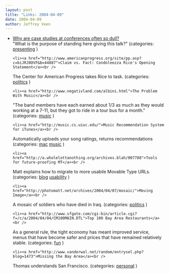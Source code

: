 ```yaml
---
layout: post
title: "Links: 2004-04-09"
date: 2004-04-09
author: Jeffrey Veen
---
```

<ul>
    <li><a href="http://www.steptwo.com.au/columntwo/archives/001185.html#001185">Why are case studies at conferences often so dull?</a><br />
<span class="link-meta">"What is the purpose of standing here giving this talk?" (categories: <a href="http://del.icio.us/veen/"></a> <a href="http://del.icio.us/veen/presenting">presenting</a> )</span></li>

    <li><a href="http://www.americanprogress.org/site/pp.asp?c=biJRJ8OVF&b=44887">Claim vs. Fact: Condoleezza Rice's Opening Statement</a><br />
<span class="link-meta">The Center for American Progress takes Rice to task. (categories: <a href="http://del.icio.us/veen/"></a> <a href="http://del.icio.us/veen/politics">politics</a> )</span></li>

    <li><a href="http://www.negativland.com/albini.html">The Problem With Music</a><br />
<span class="link-meta">"The band members have each earned about 1/3 as much as they would working at a 7-11, but they got to ride in a tour bus for a month." (categories: <a href="http://del.icio.us/veen/"></a> <a href="http://del.icio.us/veen/music">music</a> )</span></li>

    <li><a href="http://music.cs.uiuc.edu/">Music Recommendation System for iTunes</a><br />
<span class="link-meta">Automatically uploads your song ratings, returns recommendations (categories: <a href="http://del.icio.us/veen/"></a> <a href="http://del.icio.us/veen/mac">mac</a> <a href="http://del.icio.us/veen/music">music</a> )</span></li>

    <li><a href="http://a.wholelottanothing.org/archives.blah/007788">Tools for future-proofing MT</a><br />
<span class="link-meta">Matt explains how to migrate to more usabile Movable Type URLs. (categories: <a href="http://del.icio.us/veen/"></a> <a href="http://del.icio.us/veen/blog">blog</a> <a href="http://del.icio.us/veen/usability">usability</a> )</span></li>

    <li><a href="http://photomatt.net/archives/2004/04/07/mosaic/">Moving Image</a><br />
<span class="link-meta">A mosaic of soldiers who have died in Iraq. (categories: <a href="http://del.icio.us/veen/"></a> <a href="http://del.icio.us/veen/politics">politics</a> )</span></li>

    <li><a href="http://www.sfgate.com/cgi-bin/article.cgi?f=/c/a/2004/04/04/CM100MAIN.DTL">Top 100 Bay Area Restaurants</a><br />
<span class="link-meta">As a general rule, the tight economy has meant improved service, menus that have become safer and prices that have remained relatively stable. (categories: <a href="http://del.icio.us/veen/"></a> <a href="http://del.icio.us/veen/fun">fun</a> )</span></li>

    <li><a href="http://www.vanderwal.net/random/entrysel.php?blog=1473">Missing the Bay Area</a><br />
<span class="link-meta">Thomas understands San Francisco. (categories: <a href="http://del.icio.us/veen/"></a> <a href="http://del.icio.us/veen/personal">personal</a> )</span></li>

  </ul>
